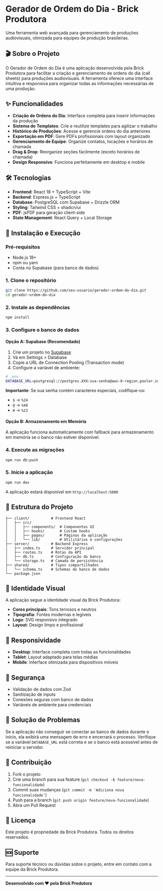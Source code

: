 # Gerador de Ordem do Dia - Brick Produtora

Uma ferramenta web avançada para gerenciamento de produções audiovisuais, otimizada para equipes de produção brasileiras.

## 🎬 Sobre o Projeto

O Gerador de Ordem do Dia é uma aplicação desenvolvida pela Brick Produtora para facilitar a criação e gerenciamento de ordens do dia (call sheets) para produções audiovisuais. A ferramenta oferece uma interface intuitiva e responsiva para organizar todas as informações necessárias de uma produção.

## ✨ Funcionalidades

- **Criação de Ordens do Dia**: Interface completa para inserir informações da produção
- **Sistema de Templates**: Crie e reutilize templates para agilizar o trabalho
- **Histórico de Produções**: Acesse e gerencie ordens do dia anteriores
- **Exportação em PDF**: Gere PDFs profissionais com layout organizado
- **Gerenciamento de Equipe**: Organize contatos, locações e horários de chamada
- **Drag & Drop**: Reorganize seções facilmente (exceto horários de chamada)
- **Design Responsivo**: Funciona perfeitamente em desktop e mobile

## 🛠 Tecnologias

- **Frontend**: React 18 + TypeScript + Vite
- **Backend**: Express.js + TypeScript
- **Database**: PostgreSQL com Supabase + Drizzle ORM
- **Styling**: Tailwind CSS + shadcn/ui
- **PDF**: jsPDF para geração client-side
- **State Management**: React Query + Local Storage

## 🚀 Instalação e Execução

### Pré-requisitos
- Node.js 18+ 
- npm ou yarn
- Conta no Supabase (para banco de dados)

### 1. Clone o repositório
```bash
git clone https://github.com/seu-usuario/gerador-ordem-do-dia.git
cd gerador-ordem-do-dia
```

### 2. Instale as dependências
```bash
npm install
```

### 3. Configure o banco de dados

#### Opção A: Supabase (Recomendado)
1. Crie um projeto no [Supabase](https://supabase.com)
2. Vá em Settings > Database
3. Copie a URL de Connection Pooling (Transaction mode)
4. Configure a variável de ambiente:

```bash
# .env
DATABASE_URL=postgresql://postgres.XXX:sua-senha@aws-0-region.pooler.supabase.com:6543/postgres
```

**Importante**: Se sua senha contém caracteres especiais, codifique-os:
- `$` → `%24`
- `@` → `%40`
- `#` → `%23`

#### Opção B: Armazenamento em Memória
A aplicação funciona automaticamente com fallback para armazenamento em memória se o banco não estiver disponível.

### 4. Execute as migrações
```bash
npm run db:push
```

### 5. Inicie a aplicação
```bash
npm run dev
```

A aplicação estará disponível em `http://localhost:5000`

## 📁 Estrutura do Projeto

```
├── client/          # Frontend React
│   ├── src/
│   │   ├── components/  # Componentes UI
│   │   ├── hooks/       # Custom hooks
│   │   ├── pages/       # Páginas da aplicação
│   │   └── lib/         # Utilitários e configurações
├── server/          # Backend Express
│   ├── index.ts     # Servidor principal
│   ├── routes.ts    # Rotas da API
│   ├── db.ts        # Configuração do banco
│   └── storage.ts   # Camada de persistência
├── shared/          # Tipos compartilhados
│   └── schema.ts    # Schemas do banco de dados
└── package.json
```

## 🎨 Identidade Visual

A aplicação segue a identidade visual da Brick Produtora:
- **Cores principais**: Tons terrosos e neutros
- **Tipografia**: Fontes modernas e legíveis
- **Logo**: SVG responsivo integrado
- **Layout**: Design limpo e profissional

## 📱 Responsividade

- **Desktop**: Interface completa com todas as funcionalidades
- **Tablet**: Layout adaptado para telas médias
- **Mobile**: Interface otimizada para dispositivos móveis

## 🔐 Segurança

- Validação de dados com Zod
- Sanitização de inputs
- Conexões seguras com banco de dados
- Variáveis de ambiente para credenciais

## 🔧 Solução de Problemas

Se a aplicação não conseguir se conectar ao banco de dados durante o
início, ela exibirá uma mensagem de erro e encerrará o processo. Verifique
se a variável `DATABASE_URL` está correta e se o banco está acessível
antes de reiniciar o servidor.

## 🤝 Contribuição

1. Fork o projeto
2. Crie uma branch para sua feature (`git checkout -b feature/nova-funcionalidade`)
3. Commit suas mudanças (`git commit -m 'Adiciona nova funcionalidade'`)
4. Push para a branch (`git push origin feature/nova-funcionalidade`)
5. Abra um Pull Request

## 📄 Licença

Este projeto é propriedade da Brick Produtora. Todos os direitos reservados.

## 🆘 Suporte

Para suporte técnico ou dúvidas sobre o projeto, entre em contato com a equipe da Brick Produtora.

---

**Desenvolvido com ❤️ pela Brick Produtora**